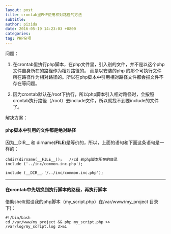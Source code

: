 ```yaml
---
layout: post
title: crontab里PHP使用相对路径的方法
subtitle: 
author: pizida
date: 2016-05-19 14:23:03 +0800
categories: 
tag: PHP杂项
---
```

  
问题：

1. 在crontab里执行php脚本，在php文件里，引入别的文件，并不是以这个php文件自身所在的路径作为相对路径的。 而是以安装的php 的那个可执行文件所在路径作为相对路径的。所以在php脚本中引用相对路径文件都会报文件不存在等问题。    

2. 因为crontab默认在/root下执行，所以php脚本引入相对路径时，会按照crontab执行路径（/root）去include文件，所以就找不到要include的文件了。

解决方案：   

#### php脚本中引用的文件都是绝对路径  
因为__DIR__ 和 dirname(__FILE__)是等价的，所以，上面的语句和下面这条语句是一样的：

```
chdir(dirname(__FILE__));   //cd 到php脚本所在的目录  
include ('../inc/common.inc.php'); 

include (__DIR__.'/../inc/common.inc.php');
```

---------------------------------------
#### 在crontab中先切换到执行脚本的路径，再执行脚本  
借助shell(假设我的php脚本（my_script.php）在/var/www/my_project 目录下)：

```
#!/bin/bash  
cd /var/www/my_project && php my_script.php >>  
/var/log/my_script.log 2>&1 
```
